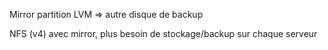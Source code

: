 Mirror partition LVM => autre disque de backup

NFS (v4) avec mirror, plus besoin de stockage/backup sur chaque serveur
